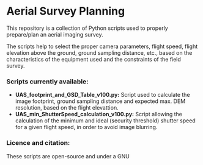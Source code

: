 # Aerial Survey Planning  

This repository is a collection of Python scripts used to properly prepare/plan an aerial imaging survey.  

The scripts help to select the proper camera parameters, flight speed, flight elevation above the ground, ground sampling distance, etc., based on the characteristics of the equipment used and the constraints of the field survey.   

### Scripts currently available:
- **UAS_footprint_and_GSD_Table_v100.py:** Script used to calculate the image footprint, ground sampling distance and expected max. DEM resolution, based on the flight elevattion.
- **UAS_min_ShutterSpeed_calculation_v100.py:** Script allowing the calculation of the minimum and ideal (security threshold) shutter speed for a given flight speed, in order to avoid image blurring.

### Licence and citation:
These scripts are open-source and under a GNU
